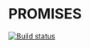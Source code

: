 # PROMISES

[![Build status](https://ci.appveyor.com/api/projects/status/m4goleu1g6nwqu51?svg=true)](https://ci.appveyor.com/project/BogdashkinAS/ajs-homeworks-promises)

